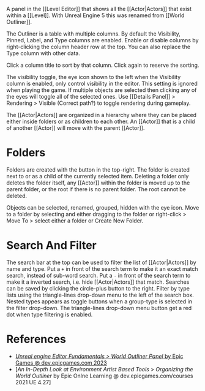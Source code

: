 A panel in the [[Level Editor]] that shows all the [[Actor|Actors]] that exist within a [[Level]].
With Unreal Engine 5 this was renamed from [[World Outliner]].

The Outliner is a table with multiple columns.
By default the Visibility, Pinned, Label, and Type columns are enabled.
Enable or disable columns by right-clicking the column header row at the top.
You can also replace the Type column with other data.

Click a column title to sort by that column.
Click again to reserve the sorting.

The visibility toggle, the eye icon shown to the left when the Visibility column is enabled, only control visibility in the editor.
This setting is ignored when playing the game.
If multiple objects are selected then clicking any of the eyes will toggle all of the selected ones.
Use [[Details Panel]] > Rendering > Visible (Correct path?) to toggle rendering during gameplay.

The [[Actor|Actors]] are organized in a hierarchy where they can be placed either inside folders or as children to each other.
An [[Actor]] that is a child of another [[Actor]] will move with the parent [[Actor]].


# Folders

Folders are created with the button in the top-right.
The folder is created next to or as a child of the currently selected item.
Deleting a folder only deletes the folder itself, any [[Actor]] within the folder is moved up to the parent folder,
or the root if there is no parent folder.
The root cannot be deleted.

Objects can be selected, renamed, grouped, hidden with the eye icon.
Move to a folder by selecting and either dragging to the folder or right-click > Move To > select either a folder or Create New Folder.


# Search And Filter

The search bar at the top can be used to filter the list of [[Actor|Actors]] by name and type.
Put a `+` in front of the search term to make it an exact match search,
instead of sub-word search.
Put a `-` in front of the search term to make it a inverted search, i.e. hide [[Actor|Actors]] that match.
Searches can be saved by clicking the circle-plus button to the right.
Filter by type lists using the triangle-lines drop-down menu to the left of the search box.
Nested types appears as toggle buttons when a group-type is selected in the filter drop-down.
The triangle-lines drop-down menu button get a red dot when type filtering is enabled.



# References

- [_Unreal engine Editor Fundamentals > World Outliner Panel_ by Epic Games @ dev.epicgames.com 2023](https://dev.epicgames.com/community/learning/courses/D95/unreal-engine-editor-fundamentals/4xpj/unreal-engine-world-outliner-panel)
- [_An In-Depth Look at Environment Artist Based Tools_ > _Organizing the World Outliner_ by Epic Onlne Learning @ dev.epicgames.com/courses 2021 UE 4.27]

